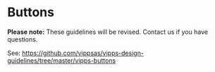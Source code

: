 <!-- START_METADATA
---
title: Buttons
sidebar_position: 40
pagination_next: null
---
END_METADATA -->

# Buttons

**Please note:** These guidelines will be revised. Contact us if you have questions.

See: https://github.com/vippsas/vipps-design-guidelines/tree/master/vipps-buttons
